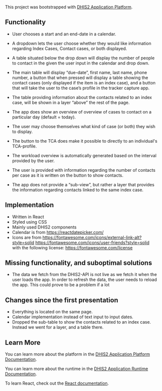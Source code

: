 This project was bootstrapped with [DHIS2 Application Platform](https://github.com/dhis2/app-platform).

## Functionality

- User chooses a start and an end-date in a calendar.
- A dropdown lets the user choose whether they would like information regarding Index Cases, Contact cases, or both displayed.
- A table situated below the drop down will display the number of people to contact in the given the user input in the calendar and drop down.
- The main table will display “due-date”, first name, last name, phone number, a button that when pressed will display a table showing the contact cases (only displayed if the item is an index case), and a button that will take the user to the case’s profile in the tracker capture app.
- The table providing information about the contacts related to an index case, will be shown in a layer “above” the rest of the page.

- The app does show an overview of overview of cases to contact on a particular day (default = today).
- The user may choose themselves what kind of case (or both) they wish to display.
- The button to the TCA does make it possible to directly to an individual's TCA-profile.
- The workload overview is automatically generated based on the interval provided by the user.

- The user is provided with information regarding the number of contacts per case as it is written on the button to show contacts.
- The app does not provide a “sub-view”, but rather a layer that provides the information regarding contacts linked to the same index case.

## Implementation

- Written in React
- Styled using CSS
- Mainly used DHIS2 components
- Calendar is from
	https://reactdatepicker.com/ 
- Icons are from 
	https://fontawesome.com/icons/external-link-alt?style=solid
	https://fontawesome.com/icons/user-friends?style=solid
with the following license: https://fontawesome.com/license



## Missing functionality, and suboptimal solutions

- The data we fetch from the DHIS2-API is not live as we fetch it when the user loads the app. In order to refresh the data, the user needs to reload the app. This could prove to be a problem if a lot 


## Changes since the first presentation

- Everything is located on the same page.
- Calendar implementation instead of text input to input dates.
- Dropped the sub-table to show the contacts related to an index case. Instead we went for a layer, and a table there.


## Learn More

You can learn more about the platform in the [DHIS2 Application Platform Documentation](https://platform.dhis2.nu/).

You can learn more about the runtime in the [DHIS2 Application Runtime Documentation](https://runtime.dhis2.nu/).

To learn React, check out the [React documentation](https://reactjs.org/).

